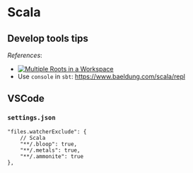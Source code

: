 # Scala

## Develop tools tips

*References*:

- [![Multiple Roots in a Workspace](https://img.youtube.com/vi/alNInbRuQ_Y/0.jpg)](https://www.youtube.com/watch?v=alNInbRuQ_Y)
- Use `console` in `sbt`: https://www.baeldung.com/scala/repl

## VSCode

### `settings.json`

```jsonc
"files.watcherExclude": {
    // Scala
    "**/.bloop": true,
    "**/.metals": true,
    "**/.ammonite": true
},
```
